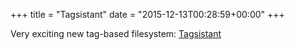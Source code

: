 +++
title = "Tagsistant"
date = "2015-12-13T00:28:59+00:00"
+++

Very exciting new tag-based filesystem: <a href="http://www.tagsistant.net/">Tagsistant</a>
			
